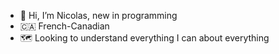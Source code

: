 - 👋 Hi, I’m Nicolas, new in programming
- 🇨🇦 French-Canadian
- 🗺️ Looking to understand everything I can about everything
  
